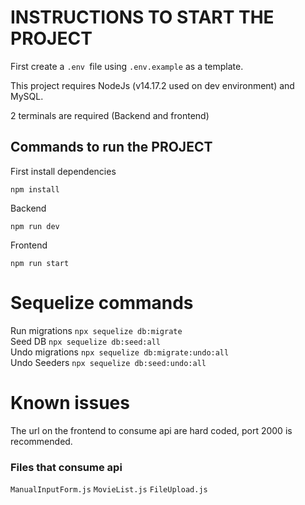 # INSTRUCTIONS TO START THE PROJECT

First create a `.env `file using `.env.example` as a template.

This project requires NodeJs (v14.17.2 used on dev environment) and MySQL.

2 terminals are required (Backend and frontend)

## Commands to run the PROJECT

First install dependencies

```
npm install
```

Backend

```
npm run dev
```

Frontend

```
npm run start
```

# Sequelize commands

Run migrations
`npx sequelize db:migrate` \
Seed DB
`npx sequelize db:seed:all` \
Undo migrations
`npx sequelize db:migrate:undo:all` \
Undo Seeders
`npx sequelize db:seed:undo:all`

# Known issues

The url on the frontend to consume api are hard coded, port 2000 is recommended.

### Files that consume api

`ManualInputForm.js`
`MovieList.js`
`FileUpload.js`
